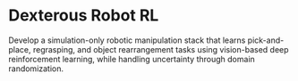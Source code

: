 # Dexterous Robot RL
Develop a simulation-only robotic manipulation stack that learns pick-and-place, regrasping, and object rearrangement tasks using vision-based deep reinforcement learning, while handling uncertainty through domain randomization.

